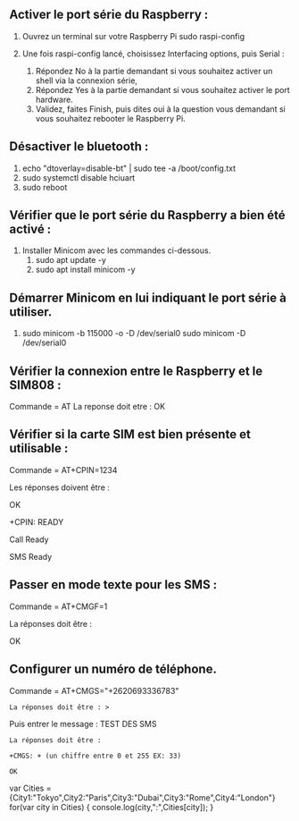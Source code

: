 ## Activer le port série du Raspberry :

1. Ouvrez un terminal sur votre Raspberry Pi
   sudo raspi-config

2. Une fois raspi-config lancé, choisissez Interfacing options, puis Serial :

   1. Répondez No à la partie demandant si vous souhaitez activer un shell via la connexion série,
   2. Répondez Yes à la partie demandant si vous souhaitez activer le port hardware.
   3. Validez, faites Finish, puis dites oui à la question vous demandant si vous souhaitez rebooter le Raspberry Pi.

## Désactiver le bluetooth :

1. echo "dtoverlay=disable-bt" | sudo tee -a /boot/config.txt
2. sudo systemctl disable hciuart
3. sudo reboot

## Vérifier que le port série du Raspberry a bien été activé :

1. Installer Minicom avec les commandes ci-dessous.
   1. sudo apt update -y
   2. sudo apt install minicom -y

## Démarrer Minicom en lui indiquant le port série à utiliser.

1. sudo minicom -b 115000 -o -D /dev/serial0
   sudo minicom -D /dev/serial0

## Vérifier la connexion entre le Raspberry et le SIM808 :

Commande = AT
La reponse doit etre : OK

## Vérifier si la carte SIM est bien présente et utilisable :

Commande = AT+CPIN=1234

Les réponses doivent être :

OK

+CPIN: READY

Call Ready

SMS Ready

## Passer en mode texte pour les SMS :

Commande = AT+CMGF=1

La réponses doit être :

OK

## Configurer un numéro de téléphone.

Commande = AT+CMGS="+2620693336783"

    La réponses doit être : >

Puis entrer le message : TEST DES SMS

    La réponses doit être :

    +CMGS: + (un chiffre entre 0 et 255 EX: 33)

    OK

var Cities = {City1:"Tokyo",City2:"Paris",City3:"Dubai",City3:"Rome",City4:"London"}
for(var city in Cities)
{
console.log(city,":",Cities[city]);
}
